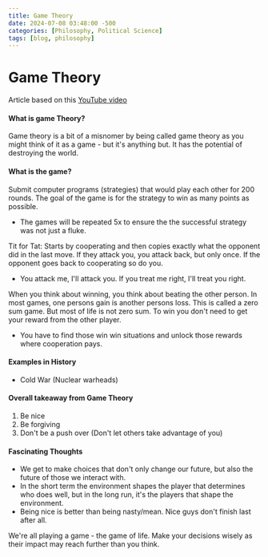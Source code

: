 ```yaml
---
title: Game Theory
date: 2024-07-08 03:48:00 -500
categories: [Philosophy, Political Science]
tags: [blog, philosophy]
---
```

# Game Theory
Article based on this [YouTube video](https://www.youtube.com/watch?v=mScpHTIi-kM)

#### What is game Theory? 
Game theory is a bit of a misnomer by being called game theory as you might think of it as a game - but it's anything but. It has the potential of destroying the world.

#### What is the game?
Submit computer programs (strategies) that would play each other for 200 rounds. The goal of the game is for the strategy to win as many points as possible.
- The games will be repeated 5x to ensure the the successful strategy was not just a fluke. 

Tit for Tat: Starts by cooperating and then copies exactly what the opponent did in the last move. If they attack you, you attack back, but only once. If the opponent goes back to cooperating so do you.
- You attack me, I'll attack you. If you treat me right, I'll treat you right.

When you think about winning, you think about beating the other person. In most games, one persons gain is another persons loss. This is called a zero sum game. But most of life is not zero sum. To win you don't need to get your reward from the other player.

- You have to find those win win situations and unlock those rewards where cooperation pays.

#### Examples in History
- Cold War (Nuclear warheads)

#### Overall takeaway from Game Theory
1. Be nice
2. Be forgiving
3. Don't be a push over (Don't let others take advantage of you)

#### Fascinating Thoughts
- We get to make choices that don't only change our future, but also the future of those we interact with.
- In the short term the environment shapes the player that determines who does well, but in the long run, it's the players that shape the environment.
- Being nice is better than being nasty/mean. Nice guys don't finish last after all.

We're all playing a game - the game of life. Make your decisions wisely as their impact may reach further than you think.